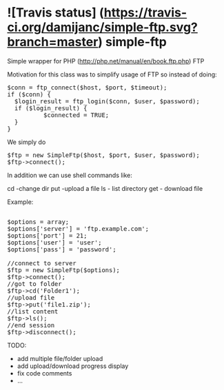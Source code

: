 ![Travis status]
(https://travis-ci.org/damijanc/simple-ftp.svg?branch=master)
simple-ftp
==========

Simple wrapper for PHP (http://php.net/manual/en/book.ftp.php) FTP

Motivation for this class was to simplify usage of FTP
so instead of doing:

<pre>
$conn = ftp_connect($host, $port, $timeout);
if ($conn) {
  $login_result = ftp_login($conn, $user, $password);
  if ($login_result) {
          $connected = TRUE;
  }
}
</pre>

We simply do

<pre>
$ftp = new SimpleFtp($host, $port, $user, $password);
$ftp->connect();
</pre>

In addition we can use shell commands like:

cd  -change dir
put -upload a file
ls - list directory
get - download file


Example:

<pre>

$options = array;
$options['server'] = 'ftp.example.com';
$options['port'] = 21;
$options['user'] = 'user';
$options['pass'] = 'password';

//connect to server
$ftp = new SimpleFtp($options);
$ftp->connect();
//got to folder
$ftp->cd('Folder1');
//upload file
$ftp->put('file1.zip');
//list content
$ftp->ls();
//end session
$ftp->disconnect();
</pre>

TODO:

- add multiple file/folder upload
- add upload/download progress display
- fix code comments
- ...

